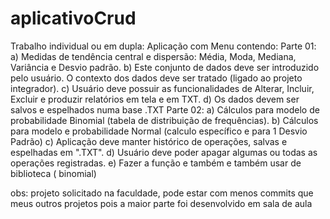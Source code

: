 # aplicativoCrud
Trabalho individual ou em dupla:
Aplicação com Menu contendo:
Parte 01:
a) Medidas de tendência central e dispersão: Média, Moda, Mediana, Variância e Desvio padrão.
b) Este conjunto de dados deve ser introduzido pelo usuário. O contexto dos dados deve ser tratado (ligado ao projeto integrador). 
c) Usuário deve possuir as funcionalidades de Alterar, Incluir, Excluir e produzir relatórios em tela e em TXT.
d) Os dados devem ser salvos e espelhados numa base .TXT
Parte 02: 
a) Cálculos para modelo de probabilidade Binomial (tabela de distribuição de frequências).
b) Cálculos para modelo e probabilidade Normal (calculo específico e para 1 Desvio Padrão) 
c) Aplicação deve manter histórico de operações, salvas e espelhadas em ".TXT". 
d) Usuário deve poder apagar algumas ou todas as operações registradas.
e) Fazer a função  e também e também usar de biblioteca ( binomial)

obs: projeto solicitado na faculdade, pode estar com menos commits que meus outros projetos pois a maior parte foi desenvolvido em sala de aula
